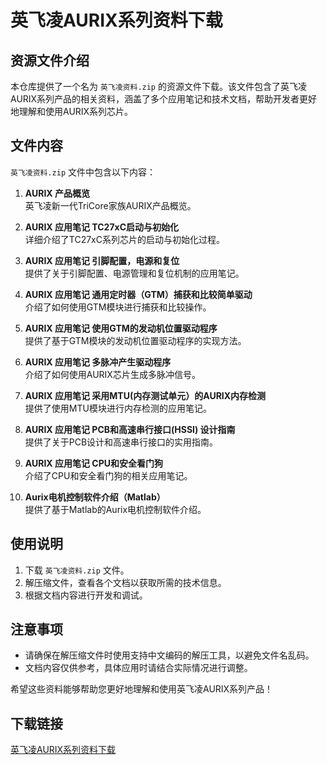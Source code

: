 # 英飞凌AURIX系列资料下载

## 资源文件介绍

本仓库提供了一个名为 `英飞凌资料.zip` 的资源文件下载。该文件包含了英飞凌AURIX系列产品的相关资料，涵盖了多个应用笔记和技术文档，帮助开发者更好地理解和使用AURIX系列芯片。

## 文件内容

`英飞凌资料.zip` 文件中包含以下内容：

1. **AURIX 产品概览**  
   英飞凌新一代TriCore家族AURIX产品概览。

2. **AURIX 应用笔记 TC27xC启动与初始化**  
   详细介绍了TC27xC系列芯片的启动与初始化过程。

3. **AURIX 应用笔记 引脚配置，电源和复位**  
   提供了关于引脚配置、电源管理和复位机制的应用笔记。

4. **AURIX 应用笔记 通用定时器（GTM）捕获和比较简单驱动**  
   介绍了如何使用GTM模块进行捕获和比较操作。

5. **AURIX 应用笔记 使用GTM的发动机位置驱动程序**  
   提供了基于GTM模块的发动机位置驱动程序的实现方法。

6. **AURIX 应用笔记 多脉冲产生驱动程序**  
   介绍了如何使用AURIX芯片生成多脉冲信号。

7. **AURIX 应用笔记 采用MTU(内存测试单元）的AURIX内存检测**  
   提供了使用MTU模块进行内存检测的应用笔记。

8. **AURIX 应用笔记 PCB和高速串行接口(HSSI) 设计指南**  
   提供了关于PCB设计和高速串行接口的实用指南。

9. **AURIX 应用笔记 CPU和安全看门狗**  
   介绍了CPU和安全看门狗的相关应用笔记。

10. **Aurix电机控制软件介绍（Matlab）**  
    提供了基于Matlab的Aurix电机控制软件介绍。

## 使用说明

1. 下载 `英飞凌资料.zip` 文件。
2. 解压缩文件，查看各个文档以获取所需的技术信息。
3. 根据文档内容进行开发和调试。

## 注意事项

- 请确保在解压缩文件时使用支持中文编码的解压工具，以避免文件名乱码。
- 文档内容仅供参考，具体应用时请结合实际情况进行调整。

希望这些资料能够帮助您更好地理解和使用英飞凌AURIX系列产品！

## 下载链接

[英飞凌AURIX系列资料下载](https://pan.quark.cn/s/ebeb5c0a874e)